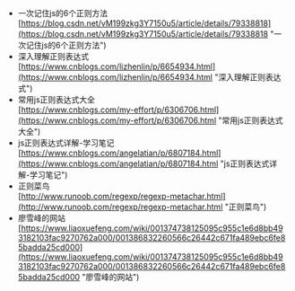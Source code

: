 - 一次记住js的6个正则方法<br>[https://blog.csdn.net/vM199zkg3Y7150u5/article/details/79338818](https://blog.csdn.net/vM199zkg3Y7150u5/article/details/79338818 "一次记住js的6个正则方法")
- 深入理解正则表达式<br>[https://www.cnblogs.com/lizhenlin/p/6654934.html](https://www.cnblogs.com/lizhenlin/p/6654934.html "深入理解正则表达式")
- 常用js正则表达式大全<br>[https://www.cnblogs.com/my-effort/p/6306706.html](https://www.cnblogs.com/my-effort/p/6306706.html "常用js正则表达式大全")
- js正则表达式详解-学习笔记<br>[https://www.cnblogs.com/angelatian/p/6807184.html](https://www.cnblogs.com/angelatian/p/6807184.html "js正则表达式详解-学习笔记")
- 正则菜鸟<br>[http://www.runoob.com/regexp/regexp-metachar.html](http://www.runoob.com/regexp/regexp-metachar.html "正则菜鸟")
- 廖雪峰的网站<br>[https://www.liaoxuefeng.com/wiki/001374738125095c955c1e6d8bb493182103fac9270762a000/001386832260566c26442c671fa489ebc6fe85badda25cd000](https://www.liaoxuefeng.com/wiki/001374738125095c955c1e6d8bb493182103fac9270762a000/001386832260566c26442c671fa489ebc6fe85badda25cd000 "廖雪峰的网站")